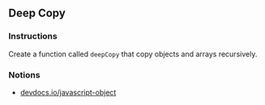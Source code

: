 ## Deep Copy

### Instructions

Create a function called `deepCopy` that copy objects and arrays recursively.

### Notions

- [devdocs.io/javascript-object](https://devdocs.io/javascript-object/)
